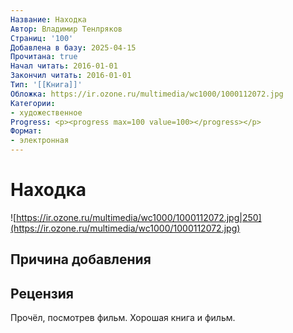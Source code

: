 ```yaml
---
Название: Находка
Автор: Владимир Тенлряков
Страниц: '100'
Добавлена в базу: 2025-04-15
Прочитана: true
Начал читать: 2016-01-01
Закончил читать: 2016-01-01
Тип: '[[Книга]]'
Обложка: https://ir.ozone.ru/multimedia/wc1000/1000112072.jpg
Категории:
- художественное
Progress: <p><progress max=100 value=100></progress></p>
Формат:
- электронная
---
```

# Находка

![https://ir.ozone.ru/multimedia/wc1000/1000112072.jpg|250](https://ir.ozone.ru/multimedia/wc1000/1000112072.jpg)

## Причина добавления


## Рецензия

Прочёл, посмотрев фильм. Хорошая книга и фильм.